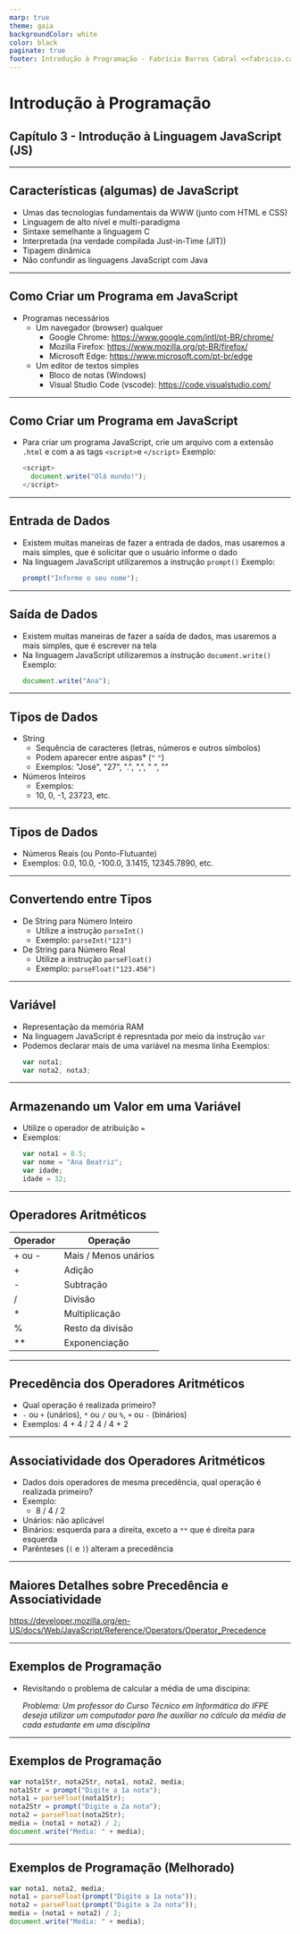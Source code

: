 ```yaml
---
marp: true
theme: gaia
backgroundColor: white
color: black
paginate: true
footer: Introdução à Programação - Fabrício Barros Cabral <<fabricio.cabral@ead.ifpe.edu.br>>
---
```

<style>
img[alt~="center"] {
    display: block;
    margin: 0 auto;
}
</style>

<!-- _paginate: false -->
# **Introdução à Programação**

## Capítulo 3 - Introdução à Linguagem JavaScript (JS)

---

## Características (algumas) de JavaScript

- Umas das tecnologias fundamentais da WWW (junto com HTML e CSS)
- Linguagem de alto nível e multi-paradigma
- Sintaxe semelhante a linguagem C
- Interpretada (na verdade compilada Just-in-Time (JIT))
- Tipagem dinâmica
- Não confundir as linguagens JavaScript com Java

---

## Como Criar um Programa em JavaScript

- Programas necessários
  - Um navegador (browser) qualquer
    - Google Chrome: https://www.google.com/intl/pt-BR/chrome/
    - Mozilla Firefox: https://www.mozilla.org/pt-BR/firefox/
    - Microsoft Edge: https://www.microsoft.com/pt-br/edge
  - Um editor de textos simples
    - Bloco de notas (Windows)
    - Visual Studio Code (vscode): https://code.visualstudio.com/ 

---

## Como Criar um Programa em JavaScript

- Para criar um programa JavaScript, crie um arquivo com a extensão `.html` e com a as tags `<script>`e `</script>`
  Exemplo:
  ```javascript
  <script>
    document.write("Olá mundo!");
  </script>
  ```
---

## Entrada de Dados

- Existem muitas maneiras de fazer a entrada de dados, mas usaremos a mais simples, que é solicitar que o usuário informe o dado
- Na linguagem JavaScript utilizaremos a instrução `prompt()`
  Exemplo:
  ```javascript
  prompt("Informe o seu nome");
  ```

---

## Saída de Dados

- Existem muitas maneiras de fazer a saída de dados, mas usaremos a mais simples, que é escrever na tela
- Na linguagem JavaScript utilizaremos a instrução `document.write()`
  Exemplo:
  ```javascript
  document.write("Ana");
  ```

---

## Tipos de Dados

- String
  - Sequência de caracteres (letras, números e outros símbolos)
  - Podem aparecer entre aspas* (`"` `"`) 
  - Exemplos:
    "José", "27", ".", ",", " ", ""
- Números Inteiros
  - Exemplos:
  - 10, 0, -1, 23723, etc.

---

## Tipos de Dados

- Números Reais (ou Ponto-Flutuante)
- Exemplos:
  0.0, 10.0, -100.0, 3.1415, 12345.7890, etc.

---

## Convertendo entre Tipos

- De String para Número Inteiro
  - Utilize a instrução `parseInt()`
  - Exemplo:
    `parseInt("123")`
- De String para Número Real
  - Utilize a instrução `parseFloat()`
  - Exemplo:
    `parseFloat("123.456")`

---

## Variável

- Representação da memória RAM
- Na linguagem JavaScript é represntada por meio da instrução `var`
- Podemos declarar mais de uma variável na mesma linha
  Exemplos:
  ```javascript
  var nota1;
  var nota2, nota3;
  ```

---

## Armazenando um Valor em uma Variável

- Utilize o operador de atribuição `=`
- Exemplos:
  ```javascript
  var nota1 = 8.5;
  var nome = "Ana Beatriz";
  var idade;
  idade = 32;
  ```

---

## Operadores Aritméticos

| Operador | Operação             |
|----------|----------------------|
|  + ou -  | Mais / Menos unários |
|    +     | Adição               |
|    -     | Subtração            |
|    /     | Divisão              |
|    *     | Multiplicação        |
|    %     | Resto da divisão     |
|    **    | Exponenciação        |

---

## Precedência dos Operadores Aritméticos

- Qual operação é realizada primeiro? 
- `-` ou `+` (unários), `*` ou `/` ou `%`, `+` ou `-` (binários)
- Exemplos:
  4 + 4 / 2
  4 / 4 + 2

---

## Associatividade dos Operadores Aritméticos

- Dados dois operadores de mesma precedência, qual operação é realizada primeiro?
- Exemplo:
  - 8 / 4 / 2
- Unários: não aplicável
- Binários: esquerda para a direita, exceto a `**` que é direita para esquerda
- Parênteses (`(` e `)`) alteram a precedência 

---

## Maiores Detalhes sobre Precedência e Associatividade

https://developer.mozilla.org/en-US/docs/Web/JavaScript/Reference/Operators/Operator_Precedence

---

## Exemplos de Programação

- Revisitando o problema de calcular a média de uma discipina:
  
  *Problema: Um professor do Curso Técnico em Informática do IFPE deseja utilizar um computador para lhe auxiliar no cálculo da média de cada estudante em uma disciplina*

---

## Exemplos de Programação

```javascript
var nota1Str, nota2Str, nota1, nota2, media;
nota1Str = prompt("Digite a 1a nota");
nota1 = parseFloat(nota1Str);
nota2Str = prompt("Digite a 2a nota");
nota2 = parseFloat(nota2Str);
media = (nota1 + nota2) / 2;
document.write("Media: " + media);
```

---

## Exemplos de Programação (Melhorado)

```javascript
var nota1, nota2, media;
nota1 = parseFloat(prompt("Digite a 1a nota"));
nota2 = parseFloat(prompt("Digite a 2a nota"));
media = (nota1 + nota2) / 2;
document.write("Media: " + media);
```



